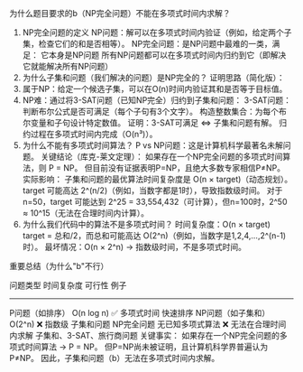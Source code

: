 为什么题目要求的b（NP完全问题）不能在多项式时间内求解？
1. NP完全问题的定义
NP问题：解可以在多项式时间内验证（例如，给定两个子集，检查它们的和是否相等）。
NP完全问题：是NP问题中最难的一类，满足：
它本身是NP问题
所有NP问题都可以在多项式时间内归约到它（即解决它就能解决所有NP问题）
2. 为什么子集和问题（我们解决的问题）是NP完全的？
证明思路（简化版）：
1. 属于NP：给定一个候选子集，可以在O(n)时间内验证其和是否等于目标值。
2. NP难：通过将3-SAT问题（已知NP完全）归约到子集和问题：
3-SAT问题：判断布尔公式是否可满足（每个子句有3个文字）。
构造整数集合：为每个布尔变量和子句设计特定数值。
证明：3-SAT可满足 ⇔ 子集和问题有解。
归约过程在多项式时间内完成（O(n³)）。
3. 为什么不能有多项式时间算法？
P vs NP问题：这是计算机科学最著名未解问题。
关键结论（库克-莱文定理）：
如果存在一个NP完全问题的多项式时间算法，则 P = NP。
但目前没有证据表明P=NP，且绝大多数专家相信P≠NP。
实际影响：
子集和问题的最优算法时间复杂度是 O(n × target)（动态规划）。
target 可能高达 2^(n/2)（例如，当数字都是1时），导致指数级时间。
对于n=50，target 可能达到 2^25 = 33,554,432（可计算），但n=100时，2^50 ≈ 10^15（无法在合理时间内计算）。
4. 为什么我们代码中的算法不是多项式时间？
时间复杂度：O(n × target)
target = 总和/2，而总和可能高达 O(2^n)（例如，当数字是1,2,4,...,2^(n-1)时）。
最坏情况：O(n × 2^n) → 指数级时间，不是多项式时间。

重要总结（为什么"b"不行）

问题类型 时间复杂度 可行性 例子
---------- ------------ -------- ------
P问题（如排序） O(n log n) ✅ 多项式时间 快速排序
NP问题（如子集和） O(2^n) ❌ 指数级 子集和问题
NP完全问题 无已知多项式算法 ❌ 无法在合理时间内求解 子集和、3-SAT、旅行商问题
关键事实：
如果存在一个NP完全问题的多项式时间算法 → P = NP。
但P=NP尚未被证明，且计算机科学界普遍认为P≠NP。
因此，子集和问题（b）无法在多项式时间内求解。

